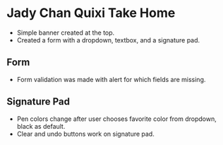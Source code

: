 # Jady Chan Quixi Take Home
* Simple banner created at the top.
* Created a form with a dropdown, textbox, and a signature pad.

## Form
* Form validation was made with alert for which fields are missing.

## Signature Pad
* Pen colors change after user chooses favorite color from dropdown, black as default.
* Clear and undo buttons work on signature pad.
